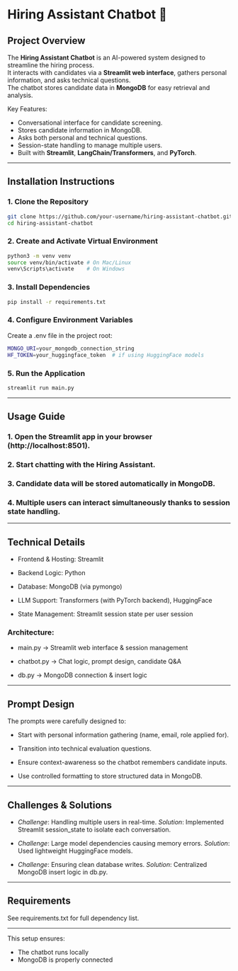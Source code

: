 # Hiring Assistant Chatbot 🤖

## Project Overview
The **Hiring Assistant Chatbot** is an AI-powered system designed to streamline the hiring process.  
It interacts with candidates via a **Streamlit web interface**, gathers personal information, and asks technical questions.  
The chatbot stores candidate data in **MongoDB** for easy retrieval and analysis.

Key Features:
- Conversational interface for candidate screening.
- Stores candidate information in MongoDB.
- Asks both personal and technical questions.
- Session-state handling to manage multiple users.
- Built with **Streamlit**, **LangChain/Transformers**, and **PyTorch**.

---

## Installation Instructions

### 1. Clone the Repository
```bash
git clone https://github.com/your-username/hiring-assistant-chatbot.git
cd hiring-assistant-chatbot
```

### 2. Create and Activate Virtual Environment
```bash
python3 -m venv venv
source venv/bin/activate # On Mac/Linux
venv\Scripts\activate    # On Windows
```

### 3. Install Dependencies
```bash
pip install -r requirements.txt
```

### 4. Configure Environment Variables
Create a .env file in the project root:
```bash
MONGO_URI=your_mongodb_connection_string
HF_TOKEN=your_huggingface_token  # if using HuggingFace models
```

### 5. Run the Application
```bash
streamlit run main.py
```

---

## Usage Guide

### 1. Open the Streamlit app in your browser (http://localhost:8501).
### 2. Start chatting with the Hiring Assistant.

### 3. Candidate data will be stored automatically in MongoDB.

### 4. Multiple users can interact simultaneously thanks to session state handling.

---

## Technical Details

- Frontend & Hosting: Streamlit

- Backend Logic: Python

- Database: MongoDB (via pymongo)

- LLM Support: Transformers (with PyTorch backend), HuggingFace

- State Management: Streamlit session state per user session

### Architecture:

- main.py → Streamlit web interface & session management

- chatbot.py → Chat logic, prompt design, candidate Q&A

- db.py → MongoDB connection & insert logic

---

## Prompt Design
The prompts were carefully designed to:

- Start with personal information gathering (name, email, role applied for).

- Transition into technical evaluation questions.

- Ensure context-awareness so the chatbot remembers candidate inputs.

- Use controlled formatting to store structured data in MongoDB.

---

## Challenges & Solutions

- *Challenge*: Handling multiple users in real-time.
  *Solution*: Implemented Streamlit session_state to isolate each conversation.

- *Challenge*: Large model dependencies causing memory errors.
  *Solution*: Used lightweight HuggingFace models.

- *Challenge*: Ensuring clean database writes.
  *Solution*: Centralized MongoDB insert logic in db.py.

---

## Requirements

See requirements.txt for full dependency list.

---

This setup ensures:

- The chatbot runs locally
- MongoDB is properly connected
